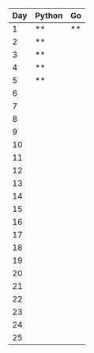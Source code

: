 | Day | Python |   Go |
| --- | ------ | ---- |
|   1 |     ** |   ** |
|   2 |     ** |      |
|   3 |     ** |      |
|   4 |     ** |      |
|   5 |     ** |      |
|   6 |        |      |
|   7 |        |      |
|   8 |        |      |
|   9 |        |      |
|  10 |        |      |
|  11 |        |      |
|  12 |        |      |
|  13 |        |      |
|  14 |        |      |
|  15 |        |      |
|  16 |        |      |
|  17 |        |      |
|  18 |        |      |
|  19 |        |      |
|  20 |        |      |
|  21 |        |      |
|  22 |        |      |
|  23 |        |      |
|  24 |        |      |
|  25 |        |      |
